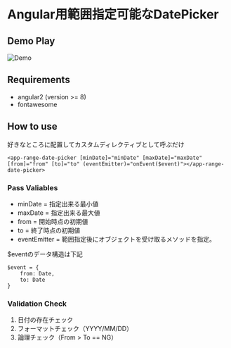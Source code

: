 # Angular用範囲指定可能なDatePicker

## Demo Play

![Demo](https://raw.githubusercontent.com/wiki/tomoyanp/ag-range-datepicker/image/rangeDatePicker.gif)

## Requirements
* angular2 (version >= 8)
* fontawesome

## How to use
好きなところに配置してカスタムディレクティブとして呼ぶだけ

```
<app-range-date-picker [minDate]="minDate" [maxDate]="maxDate" [from]="from" [to]="to" (eventEmitter)="onEvent($event)"></app-range-date-picker>
```

### Pass Valiables 
* minDate = 指定出来る最小値  
* maxDate = 指定出来る最大値  
* from = 開始時点の初期値  
* to = 終了時点の初期値  
* eventEmitter = 範囲指定後にオブジェクトを受け取るメソッドを指定。

$eventのデータ構造は下記
```
$event = {
    from: Date,
    to: Date
}
```

### Validation Check
1. 日付の存在チェック
2. フォーマットチェック（YYYY/MM/DD）
3. 論理チェック（From > To == NG）

